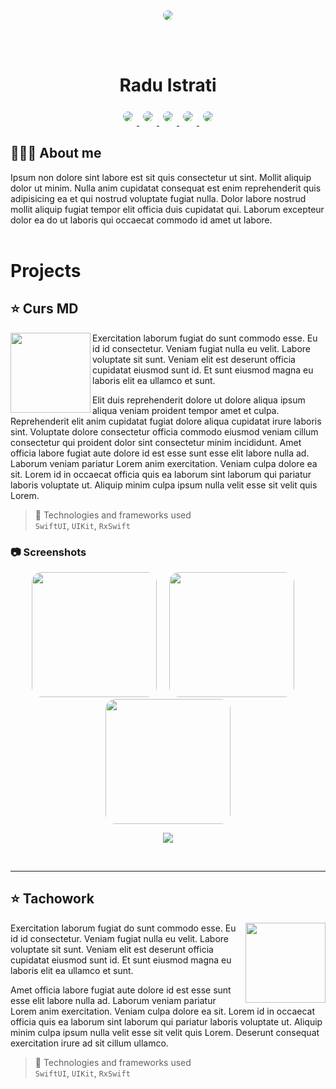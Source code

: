 
<br>
<br>
<p align = "center">
  <img style = "border-radius: 50%;" src = "https://images.unsplash.com/photo-1599566150163-29194dcaad36?ixlib=rb-4.0.3&ixid=MnwxMjA3fDB8MHxwaG90by1wYWdlfHx8fGVufDB8fHx8&auto=format&fit=crop&w=250&h=250&q=80">
</p>
<br>
<br>
<center>
  <h1>Radu Istrati</h1>
</center>
<p align = "center">
  <a href = "https://google.com">
    <img style = "border-radius: 8px; margin: 6px;" src = "https://img.shields.io/badge/linkedin-%230077B5.svg?style=for-the-badge&logo=linkedin&logoColor=white&">
  </a>
  <a href = "https://google.com">
    <img style = "border-radius: 8px; margin: 6px;" src = "https://img.shields.io/badge/github-%23121011.svg?style=for-the-badge&logo=github&logoColor=white">
  </a>
  <a href = "https://google.com">
    <img style = "border-radius: 8px; margin: 6px;" src = "https://img.shields.io/badge/Facebook-%231877F2.svg?style=for-the-badge&logo=Facebook&logoColor=white">
  </a>
  <a  href = "https://google.com">
    <img style = "border-radius: 8px; margin: 6px;" src = "https://img.shields.io/badge/Instagram-%23E4405F.svg?style=for-the-badge&logo=Instagram&logoColor=white">
  </a>
  <a href = "https://google.com">
    <img style = "border-radius: 8px; margin: 6px;" src = "https://img.shields.io/badge/Twitter-%231DA1F2.svg?style=for-the-badge&logo=Twitter&logoColor=white">
  </a>
</p>

## 👨🏼‍💻 About me
Ipsum non dolore sint labore est sit quis consectetur ut sint. Mollit aliquip dolor ut minim. Nulla anim cupidatat consequat est enim reprehenderit quis adipisicing ea et qui nostrud voluptate fugiat nulla. Dolor labore nostrud mollit aliquip fugiat tempor elit officia duis cupidatat qui. Laborum excepteur dolor ea do ut laboris qui occaecat commodo id amet ut labore.
<br>
</br>


# Projects

## ⭐ Curs MD

<img align="left" src="https://developer.apple.com/design/human-interface-guidelines/foundations/app-icons/images/app-icon-realistic-materials_2x.png" width = 128>

Exercitation laborum fugiat do sunt commodo esse. Eu id id consectetur. Veniam fugiat nulla eu velit. Labore voluptate sit sunt. Veniam elit est deserunt officia cupidatat eiusmod sunt id. Et sunt eiusmod magna eu laboris elit ea ullamco et sunt.

Elit duis reprehenderit dolore ut dolore aliqua ipsum aliqua veniam proident tempor amet et culpa. Reprehenderit elit anim cupidatat fugiat dolore aliqua cupidatat irure laboris sint. Voluptate dolore consectetur officia commodo eiusmod veniam cillum consectetur qui proident dolor sint consectetur minim incididunt. Amet officia labore fugiat aute dolore id est esse sunt esse elit labore nulla ad. Laborum veniam pariatur Lorem anim exercitation. Veniam culpa dolore ea sit. Lorem id in occaecat officia quis ea laborum sint laborum qui pariatur laboris voluptate ut. Aliquip minim culpa ipsum nulla velit esse sit velit quis Lorem.
> 🧰 Technologies and frameworks used\
> `SwiftUI`, `UIKit`, `RxSwift` 

### 📷 Screenshots
<p align = "center">
  <img style = "border-radius: 16px; margin-right: 16px;" src="https://images.unsplash.com/photo-1609741199466-a20dec135831?ixlib=rb-4.0.3&ixid=MnwxMjA3fDB8MHxwaG90by1wYWdlfHx8fGVufDB8fHx8&auto=format&fit=crop&w=200&h=400&q=80" width="200" />
  <img style = "border-radius: 16px; margin-right: 16px;" src="https://images.unsplash.com/photo-1609741199695-096c491c7ccc?ixlib=rb-4.0.3&ixid=MnwxMjA3fDB8MHxwaG90by1wYWdlfHx8fGVufDB8fHx8&auto=format&fit=crop&w=200&h=400&q=80" width="200" />
  <img style = "border-radius: 16px;" src="https://images.unsplash.com/photo-1609741199984-45b1c92bb0dd?ixlib=rb-4.0.3&ixid=MnwxMjA3fDB8MHxwaG90by1wYWdlfHx8fGVufDB8fHx8&auto=format&fit=crop&w=200&h=400&q=80" width="200" />
</p>
<p align = "center">
<img src = "https://developer.apple.com/assets/elements/badges/download-on-the-app-store.svg">
</p>
<br>

------------

## ⭐ Tachowork
<img align="right" src="https://developer.apple.com/design/human-interface-guidelines/foundations/app-icons/images/app-icon-realistic-materials_2x.png" width = 128>

Exercitation laborum fugiat do sunt commodo esse. Eu id id consectetur. Veniam fugiat nulla eu velit. Labore voluptate sit sunt. Veniam elit est deserunt officia cupidatat eiusmod sunt id. Et sunt eiusmod magna eu laboris elit ea ullamco et sunt.

Amet officia labore fugiat aute dolore id est esse sunt esse elit labore nulla ad. Laborum veniam pariatur Lorem anim exercitation. Veniam culpa dolore ea sit. Lorem id in occaecat officia quis ea laborum sint laborum qui pariatur laboris voluptate ut. Aliquip minim culpa ipsum nulla velit esse sit velit quis Lorem. Deserunt consequat exercitation irure ad sit cillum ullamco.

> 🧰 Technologies and frameworks used\
> `SwiftUI`, `UIKit`, `RxSwift` 

